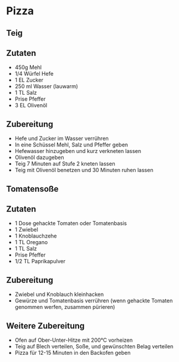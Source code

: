 # Pizza

## Teig
## Zutaten
* 450g Mehl
* 1/4 Würfel Hefe
* 1 EL Zucker
* 250 ml Wasser (lauwarm)
* 1 TL Salz
* Prise Pfeffer
* 3 EL Olivenöl

## Zubereitung
* Hefe und Zucker im Wasser verrühren
* In eine Schüssel Mehl, Salz und Pfeffer geben
* Hefewasser hinzugeben und kurz verkneten lassen
* Olivenöl dazugeben
* Teig 7 Minuten auf Stufe 2 kneten lassen
* Teig mit Olivenöl benetzen und 30 Minuten ruhen lassen

## Tomatensoße
## Zutaten
* 1 Dose gehackte Tomaten oder Tomatenbasis
* 1 Zwiebel
* 1 Knoblauchzehe
* 1 TL Oregano
* 1 TL Salz
* Prise Pfeffer
* 1/2 TL Paprikapulver

## Zubereitung
* Zwiebel und Knoblauch kleinhacken
* Gewürze und Tomatenbasis verrühren (wenn gehackte Tomaten genommen werfen, zusammen pürieren)

## Weitere Zubereitung
* Ofen auf Ober-Unter-Hitze mit 200°C vorheizen
* Teig auf Blech verteilen, Soße, und gewünschten Belag verteilen
* Pizza für 12-15 Minuten in den Backofen geben
